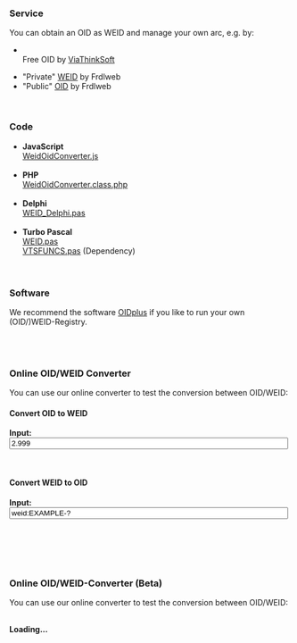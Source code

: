 <a name="service"></a>
	<h3>Service</h3>
		You can obtain an OID as WEID and manage your own arc, e.g. by:
		<ul><li>		
			Free OID by <a href="https://oidplus.viathinksoft.com/oidplus/?goto=oidplus%3Acom.viathinksoft.freeoid" title="ViaThinkSoft">ViaThinkSoft</a>		  
   </li><li>		
			&quot;Private&quot; <a href="https://registry.frdl.de/?goto=com.frdlweb.freeweid">WEID</a> by Frdlweb
			</li>	
			<li>		
			&quot;Public&quot; <a href="https://registry.frdl.de/?goto=oidplus%3Acom.viathinksoft.freeoid">OID</a> by Frdlweb
			</li></ul>
   <br><a name="code"></a>
	<h3>Code</h3>
	<ul><li><b>JavaScript</b><br>
			<a href="https://github.com/danielmarschall/oidplus/blob/master/plugins/viathinksoft/objectTypes/oid/WeidOidConverter.js">WeidOidConverter.js</a><br><br></li>	
		<li><b>PHP</b><br>			<a href="https://github.com/danielmarschall/oidplus/blob/master/plugins/viathinksoft/objectTypes/oid/WeidOidConverter.class.php">WeidOidConverter.class.php</a><br><br></li>
		<li><b>Delphi</b><br>
			<a href="https://github.com/danielmarschall/oidplus_dos/blob/master/WEID_Delphi.pas">WEID_Delphi.pas</a><br><br></li>
		<li><b>Turbo Pascal</b><br>
			<a href="https://github.com/danielmarschall/oidplus_dos/blob/master/WEID.PAS">WEID.pas</a><br>
			<a href="https://github.com/danielmarschall/oidplus_dos/blob/master/VTSFUNCS.PAS">VTSFUNCS.pas</a> (Dependency)<br>
			<br><br></li>	
	</ul>	
	<a name="software"></a>
	<h3>Software</h3>
	We recommend the software <a href="https://oidplus.com/">OIDplus</a>  if you like to run your own (OID/)WEID-Registry.
	<br>
	<br>	 
	<br>
	<br>
	<a name="convert"></a>
	<h3>Online OID/WEID Converter</h3>	
	<p>You can use our online converter to test the conversion between OID/WEID:</p>
	<h4>Convert OID to WEID</h4>
	<p><b>Input:</b> <input type="text" value="2.999" name="oid" id="oid" oninput="oidInputChanged();" style="width:500px"></p>
	<div id="weid2a"></div>
	<div id="oid2a"></div>
	<br>
	<h4>Convert WEID to OID</h4>
	<p><b>Input:</b> <input type="text" value="weid:EXAMPLE-?" name="weid" id="weid" oninput="weidInputChanged();" style="width:500px"></p>
	<div id="weid2b"></div>
	<div id="oid2b"></div>
	<br>
	<br><br><br>	
	<a name="test"></a>
	<h3>Online OID/WEID-Converter (Beta)</h3>
	<p>You can use our online converter to test the conversion between OID/WEID:</p>
	<frdlweb-oid2weid></frdlweb-oid2weid>
	<br /><strong frdl-if-js-remove="2000">Loading...</strong>		
<br />
<br />
<script>
		oidInputChanged();
		weidInputChanged();
</script>
<script>
	function oidInputChanged() {
		var tmp = WeidOidConverter.oid2weid(document.getElementById('oid').value);
		if ((tmp === false) || (tmp.weid === false) || (tmp.oid === false)) {
			document.getElementById('weid2a').innerHTML = '<font color="red">Invalid input</font>';
			document.getElementById('oid2a').innerHTML = '&nbsp;';
		} else {
			document.getElementById('weid2a').innerHTML = '<b>WEID: </b>'+tmp.weid;
			document.getElementById('oid2a').innerHTML = '<b>OID: </b>'+tmp.oid;
		}
	}
	function weidInputChanged() {
		var tmp = WeidOidConverter.weid2oid(document.getElementById('weid').value);
		if ((tmp === false) || (tmp.weid === false) || (tmp.oid === false)) {
			document.getElementById('weid2b').innerHTML = '<font color="red">Invalid input</font>';
			document.getElementById('oid2b').innerHTML = '&nbsp;';
		} else {
			document.getElementById('weid2b').innerHTML = '<b>WEID: </b>'+tmp.weid;
			document.getElementById('oid2b').innerHTML = '<b>OID: </b>'+tmp.oid;
		}
	}
</script>
